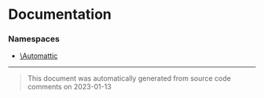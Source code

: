 # Documentation

### Namespaces

* [\Automattic](./namespaces/automattic.md)


--------
> This document was automatically generated from source code comments on 2023-01-13
